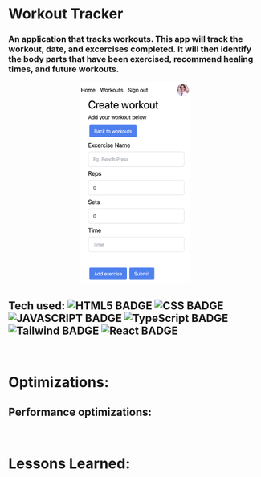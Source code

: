 # Workout Tracker

### An application that tracks workouts. This app will track the workout, date, and excercises completed. It will then identify the body parts that have been exercised, recommend healing times, and future workouts.

<div align="center">
<img src="./public/ReadmeScreen.png" height="400">
</div>

## Tech used: ![HTML5 BADGE](https://img.shields.io/badge/HTML5-E34F26?style=for-the-badge&logo=html5&logoColor=white) ![CSS BADGE](https://img.shields.io/badge/CSS3-1572B6?style=for-the-badge&logo=css3&logoColor=white) ![JAVASCRIPT BADGE](https://img.shields.io/badge/JavaScript-323330?style=for-the-badge&logo=javascript&logoColor=F7DF1E) ![TypeScript BADGE](https://img.shields.io/badge/TypeScript-007ACC?style=for-the-badge&logo=typescript&logoColor=white) ![Tailwind BADGE](https://img.shields.io/badge/Tailwind_CSS-38B2AC?style=for-the-badge&logo=tailwind-css&logoColor=white) ![React BADGE](https://img.shields.io/badge/React-20232A?style=for-the-badge&logo=react&logoColor=61DAFB)

<br>

# Optimizations:

## Performance optimizations:

<br>

# Lessons Learned:

<br>
